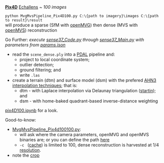 **[Pix4D](https://www.pix4d.com/)** [Echallens](https://support.pix4d.com/hc/en-us/articles/360000235126-Example-projects-real-photogrammetry-data#labelM2) ~ *100 images*

`python MvgMvsPipeline_Pix4D100.py C:\{path to imagery}\images C:\{path to result}\result`  
will produce a sparse (SfM with [openMVG](https://github.com/openMVG/openMVG)) then dense (MVS with [openMVS](https://github.com/cdcseacave/openMVS)) reconstruction

Go Further:  *execute [sense37_Code.py](https://github.com/AdrianKriger/aerialPhotogrammetry101/blob/main/Pix4Echa_100/pix4D100_Code.py) through [sense37_Main.py](https://github.com/AdrianKriger/aerialPhotogrammetry101/blob/main/Pix4Echa_100/pix4D100_Main.py) with parameters from [params.json](https://github.com/AdrianKriger/aerialPhotogrammetry101/blob/main/Pix4Echa_100/params.json)*
- read the `scene_dense.ply` into a [PDAL](https://pdal.io/index.html#) pipeline and:
     - project to local coordinate system;
     - outlier detection;
     - ground filtering; and 
     - write `.las`
- create a terrain (dtm) and surface model (dsm) with the prefered [AHN3 interpolation techniques](https://github.com/tudelft3d/geo1101.2020.ahn3); that is:
    - dtm - with Laplace interpolation via Delaunay triangulation ([startin](https://github.com/hugoledoux/startinpy/)); and
    - dsm - with home-baked quadrant-based inverse-distance weighting 

 [pix4D100.ipynb](https://github.com/AdrianKriger/aerialPhotogrammetry101/blob/main/Pix4Echa_100/pix4D100.ipynb) for a look.

Good-to-know:
- [MvgMvsPipeline_Pix4d100100.py](https://github.com/AdrianKriger/aerialPhotogrammetry101/blob/main/Pix4Echa_100/MvgMvsPipeline_Pix4D100.py):
    - will ask where the camera parameters, openMVG and openMVS binaries are; or you can define the path [here](https://github.com/AdrianKriger/aerialPhotogrammetry101/blob/main/Pix4Echa_100/MvgMvsPipeline_Pix4D100.py#L107-L113)
    - `-c ` ([cache](https://github.com/AdrianKriger/aerialPhotogrammetry101/blob/main/Pix4Echa_100/MvgMvsPipeline_Pix4D100.py#L216)) is limited to 100, dense reconstruction is harvested at 1/4 [resolution](https://github.com/AdrianKriger/aerialPhotogrammetry101/blob/main/Pix4Echa_100/MvgMvsPipeline_Pix4D100.py#L251).
- note the [crop](https://github.com/AdrianKriger/aerialPhotogrammetry101/blob/main/Pix4Echa_100/pix4D100_Code.py#L116-L119)

